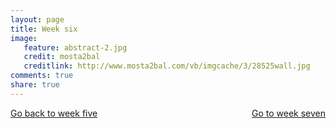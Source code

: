 ```yaml
---
layout: page 
title: Week six 
image: 
   feature: abstract-2.jpg
   credit: mosta2bal
   creditlink: http://www.mosta2bal.com/vb/imgcache/3/28525wall.jpg
comments: true
share: true 
---
```










<div style="float: left"> 
<a href="{{ site.url }}/retail/project/week-5/" class="btn">Go back to week five</a>
</div>

<div style="float: right"> 
<a href="{{ site.url }}/retail/project/week-7/" class="btn">Go to week seven</a>
</div>